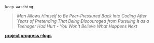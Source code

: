 `keep watching`

> *Man Allows Himself to Be Peer-Pressured Back Into Coding After Years of Pretending That Being Discouraged from Pursuing It as a Teenager Had Hurt - You Won't Believe What Happens Next*

[**project progress** ~~p~~**logs**](https://github.com/cyrusae/logs)

<!--
**cyrusae/cyrusae** is a ✨ _special_ ✨ repository because its `README.md` (this file) appears on your GitHub profile.

Here are some ideas to get you started:

- 🔭 I’m currently working on ...
- 🌱 I’m currently learning ...
- 👯 I’m looking to collaborate on ...
- 🤔 I’m looking for help with ...
- 💬 Ask me about ...
- 📫 How to reach me: ...
- 😄 Pronouns: ...
- ⚡ Fun fact: ...
-->
